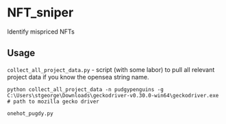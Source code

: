 # NFT_sniper
Identify mispriced NFTs

## Usage

`collect_all_project_data.py` - script (with some labor) to pull all relevant project data if you know the opensea string name.
```{bash}
python collect_all_project_data -n pudgypenguins -g C:\Users\stgeorge\Downloads\geckodriver-v0.30.0-win64\geckodriver.exe # path to mozilla gecko driver
```

`onehot_pugdy.py`